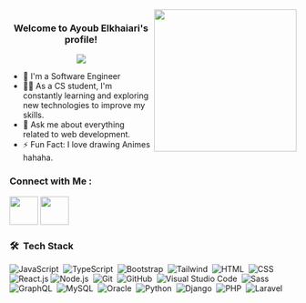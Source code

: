 <img width="250" align="right" src="https://media.tenor.com/fCtJQR5AnYUAAAAi/one-piece-monkey-d-luffy.gif">

<h3 align="center">
  Welcome to Ayoub Elkhaiari's profile!
<!--   <img src="https://media.giphy.com/media/hvRJCLFzcasrR4ia7z/giphy.gif" width="28"> -->
</h3>

<!-- Typing SVG by DenverCoder1 - https://github.com/DenverCoder1/readme-typing-svg -->
<p align="center">
  <a href="https://github.com/DenverCoder1/readme-typing-svg"><img src="https://readme-typing-svg.herokuapp.com/?lines=Full-stack%20web%20developer;Always%20learning%20new%20things&font=Fira%20Code&center=true&width=440&height=45&color=f75c7e&vCenter=true&size=22"></a>
</p> 

- 🏢 I'm a Software Engineer 
- 👨‍💻 As a CS student, I'm constantly learning and exploring new technologies to improve my skills.
- 💬 Ask me about everything related to web development.
- ⚡ Fun Fact: I love drawing Animes hahaha.



### Connect with Me :

<a href="https://www.linkedin.com/in/ayoub-elkhaiari-69b876245/" target="_blank"><img  width = "50" height = "50" src="https://cdn-icons-png.flaticon.com/512/174/174857.png" /></a>
<a href="https://www.instagram.com/Unlimited_Soosky/" target="_blank"><img src="https://img.freepik.com/free-vector/instagram-icon_1057-2227.jpg?size=626&ext=jpg&ga=GA1.2.1101651968.1680892072&semt=robertav1_2_sidr" width = "50" height = "50"/></a>
### 🛠 &nbsp;Tech Stack
![JavaScript](https://img.shields.io/badge/-JavaScript-05122A?style=flat&logo=javascript)&nbsp;
![TypeScript](https://img.shields.io/badge/-TypeScript-05122A?style=flat&logo=typescript)&nbsp;
![Bootstrap](https://img.shields.io/badge/-Bootstrap-05122A?style=flat&logo=bootstrap&logoColor=563D7C)&nbsp;
![Tailwind](https://img.shields.io/badge/-Tailwind-05122A?style=flat&logo=tailwind&logoColor=563D7C)&nbsp;
![HTML](https://img.shields.io/badge/-HTML-05122A?style=flat&logo=HTML5)&nbsp;
![CSS](https://img.shields.io/badge/-CSS-05122A?style=flat&logo=CSS3&logoColor=1572B6)&nbsp;
![React.js](https://img.shields.io/badge/-React-05122A?style=flat&logo=react)
![Node.js](https://img.shields.io/badge/-Node.js-05122A?style=flat&logo=node.js&logoColor=339933)&nbsp;
![Git](https://img.shields.io/badge/-Git-05122A?style=flat&logo=git)&nbsp;
![GitHub](https://img.shields.io/badge/-GitHub-05122A?style=flat&logo=github)&nbsp;
![Visual Studio Code](https://img.shields.io/badge/-Visual%20Studio%20Code-05122A?style=flat&logo=visual-studio-code&logoColor=007ACC)&nbsp;
![Sass](https://img.shields.io/badge/-Sass-05122A?style=flat&logo=sass)&nbsp;
![GraphQL](https://img.shields.io/badge/-GraphQL-05122A?style=flat&logo=GraphQL)&nbsp;
![MySQL](https://img.shields.io/badge/-MySQL-05122A?style=flat&logo=MySQL)&nbsp;
![Oracle](https://img.shields.io/badge/-Oracle-05122A?style=flat&logo=oracle)&nbsp;
![Python](https://img.shields.io/badge/-Python%20-05122A?style=flat&logo=python)&nbsp;
![Django](https://img.shields.io/badge/-Django%20-05122A?style=flat&logo=Django)&nbsp;
![PHP](https://img.shields.io/badge/-PHP%20-05122A?style=flat&logo=PHP)&nbsp;
![Laravel](https://img.shields.io/badge/-Laravel%20-05122A?style=flat&logo=laravel)&nbsp;





